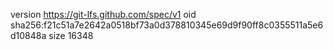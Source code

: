 version https://git-lfs.github.com/spec/v1
oid sha256:f21c51a7e2642a0518bf73a0d378810345e69d9f90ff8c0355511a5e6d10848a
size 16348

